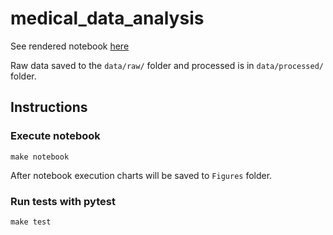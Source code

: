 # medical_data_analysis
See rendered notebook [here](https://nbviewer.jupyter.org/github/caheredia/medical_data_analysis/blob/master/data_exploration.ipynb)

Raw data saved to the `data/raw/` folder and processed is in `data/processed/` folder. 

## Instructions 

### Execute notebook 
```shell script
make notebook
```
After notebook execution charts will be saved to `Figures` folder. 

### Run tests with pytest 
```shell script
make test
```

